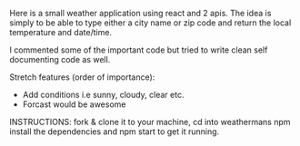  Here is a small weather application using react and 2 apis. The idea is simply to be able to type either a city name or zip code and return the local temperature and date/time.

 I commented some of the important code but tried to write clean self documenting code as well.

 Stretch features (order of importance):
 - Add conditions i.e sunny, cloudy, clear etc.
 - Forcast would be awesome
 

 INSTRUCTIONS: fork & clone it to your machine, cd into weathermans npm install the dependencies and npm start to get it running.
 
